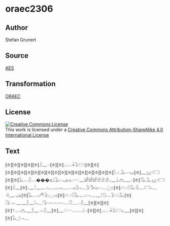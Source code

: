 # oraec2306

## Author

Stefan Grunert

## Source

[AES](https://github.com/simondschweitzer/aes)

## Transformation

[ORAEC](https://oraec.github.io/)

## License

<a rel="license" href="http://creativecommons.org/licenses/by-sa/4.0/"><img alt="Creative Commons License" style="border-width:0" src="https://i.creativecommons.org/l/by-sa/4.0/88x31.png" /></a><br />This work is licensed under a <a rel="license" href="http://creativecommons.org/licenses/by-sa/4.0/">Creative Commons Attribution-ShareAlike 4.0 International License</a>

## Text

[⯑][⯑][⯑][⯑][⯑]𓏎𓈖𓏏[⯑][⯑]𓈎𓂋𓇓𓅱𓊭𓏤[⯑][⯑]<br>
[⯑][⯑][⯑][⯑][⯑][⯑][⯑][⯑][⯑][⯑][⯑][⯑][⯑][⯑][⯑][⯑]𓋴𓐟𓄿𓍿𓊠[⯑]𓈖𓄚𓏌𓉐<br>
[⯑][⯑]𓅓𓂋𓋴𓂋���𓁷𓍑𓄿𓏏𓊛𓐍𓏏𓎟𓈖𓀎𓀎𓀎𓀀𓀀𓀀𓊪𓈖𓏇𓃹𓈖𓏏[⯑]𓇋𓅓𓅓𓄚𓏌𓉐<br>
[⯑]𓏎𓈖[⯑]𓊪𓈖𓎛𓈖𓂝𓉻𓉿𓏤𓆑𓂋𓐍𓅱𓆑𓅱𓅜𓐍𓏏𓐙𓉴𓊖[⯑]𓂧𓇋𓇋𓅓𓇋𓇩𓊃𓉐𓆑<br>
𓂙𓈖𓊛[⯑]𓅓𓂋𓏤𓄫𓅱𓈉𓊖[⯑]𓂧𓇋𓇋𓅓𓂝𓏏𓆑𓈖𓉔𓂋𓅱𓇳𓏤𓅓[⯑]<br>
𓇋𓅱𓁹𓈖𓈖𓋴𓈖𓍛𓆑𓎗𓅱𓏛𓏛𓏛𓂋𓎛𓎿𓊃𓏏𓋴𓈖[⯑][⯑][⯑]<br>
[⯑]𓎼𓂋𓃹𓈖𓋴𓈖𓁹𓋴𓈖[⯑]𓈖𓇳𓎟𓂋𓂋𓏙𓏏[⯑][⯑]𓈎𓂋𓇓𓅱𓊭𓏤𓊪𓈖[⯑][⯑][⯑]𓅓𓊨𓏏𓆑<br>
